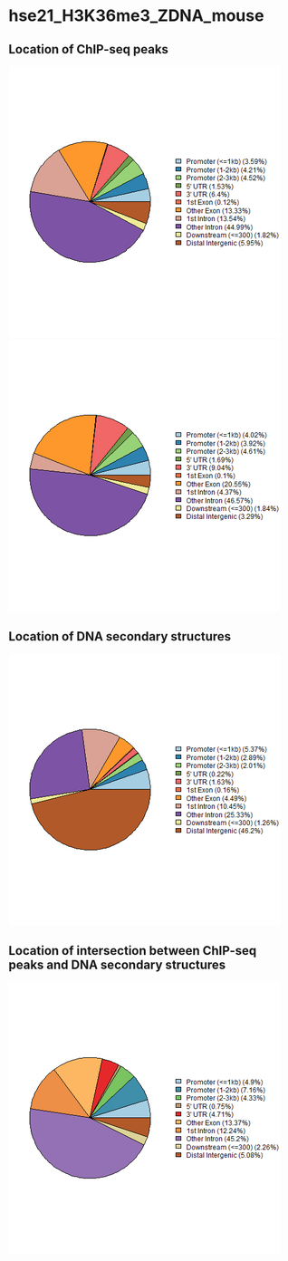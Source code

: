 # hse21_H3K36me3_ZDNA_mouse

## Location of ChIP-seq peaks
![alt text](https://github.com/AnthonyUdovichenko/hse21_H3K36me3_ZDNA_mouse/raw/main/images/chip_seeker.H3K36me3_CH12.LX.ENCFF493MPV.mm9.filtered.plotAnnoPie.png)
![alt text](https://github.com/AnthonyUdovichenko/hse21_H3K36me3_ZDNA_mouse/raw/main/images/chip_seeker.H3K36me3_CH12.LX.ENCFF827GCP.mm9.filtered.plotAnnoPie.png)

## Location of DNA secondary structures
![alt text](https://github.com/AnthonyUdovichenko/hse21_H3K36me3_ZDNA_mouse/raw/main/images/chip_seeker.mouseZ-DNA1.plotAnnoPie.png)

## Location of intersection between ChIP-seq peaks and DNA secondary structures
![alt text](https://raw.githubusercontent.com/AnthonyUdovichenko/hse21_H3K36me3_ZDNA_mouse/main/images/chip_seeker.H3K36me3_CH12.LX.intersect_with_mouseZ-DNA1.plotAnnoPie.png)
